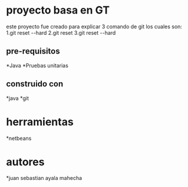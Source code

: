 # proyecto basa en GT

este proyecto fue creado para explicar  3 comando de git los cuales son:
1.git reset --hard 
2.git reset <commit> 
3.git reset --hard <commit>

## pre-requisitos
*Java
*Pruebas unitarias

## construido con 
*java
*git

# herramientas
*netbeans

# autores
*juan sebastian ayala mahecha